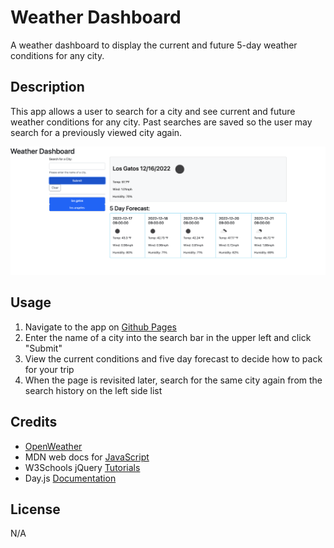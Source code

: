 # Weather Dashboard
A weather dashboard to display the current and future 5-day weather conditions for any city.

## Description

This app allows a user to search for a city and see current and future weather conditions for any city. Past searches are saved so the user may search for a previously viewed city again.


![screenshot of the weather dashboard](./assets/images/screenshot_readme.png)

## Usage

1. Navigate to the app on [Github Pages](https://exzilium.github.io/weather-dashboard/)
2. Enter the name of a city into the search bar in the upper left and click "Submit"
3. View the current conditions and five day forecast to decide how to pack for your trip
4. When the page is revisited later, search for the same city again from the search history on the left side list

## Credits

- [OpenWeather](https://openweathermap.org/)
- MDN web docs for [JavaScript](https://developer.mozilla.org/en-US/docs/Web/JavaScript)
- W3Schools jQuery [Tutorials](https://www.w3schools.com/jquery/)
- Day.js [Documentation](https://day.js.org/en/)

## License

N/A
